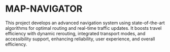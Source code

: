 # MAP-NAVIGATOR
This project develops an advanced navigation system using state-of-the-art algorithms for optimal routing and real-time traffic updates. It boosts travel efficiency with dynamic rerouting, integrated transport modes, and accessibility support, enhancing reliability, user experience, and overall efficiency.
